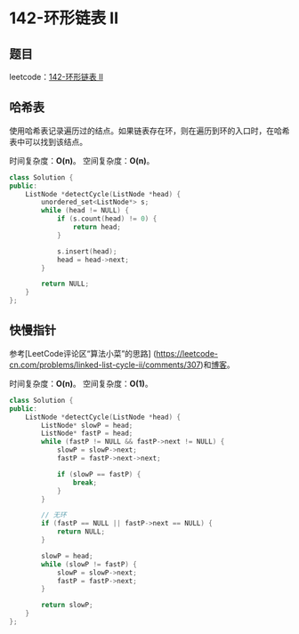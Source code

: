# 142-环形链表 II

## 题目

leetcode：[142-环形链表 II](https://leetcode-cn.com/problems/linked-list-cycle-ii/)

## 哈希表

使用哈希表记录遍历过的结点。如果链表存在环，则在遍历到环的入口时，在哈希表中可以找到该结点。

时间复杂度：**O(n)**。
空间复杂度：**O(n)**。

```c++
class Solution {
public:
    ListNode *detectCycle(ListNode *head) {
        unordered_set<ListNode*> s;
        while (head != NULL) {
            if (s.count(head) != 0) {
                return head;
            }

            s.insert(head);
            head = head->next;
        }

        return NULL;
    }
};
```

## 快慢指针

参考[LeetCode评论区“算法小菜”的思路] (https://leetcode-cn.com/problems/linked-list-cycle-ii/comments/307)和[博客](https://www.cnblogs.com/hiddenfox/p/3408931.html)。

时间复杂度：**O(n)**。
空间复杂度：**O(1)**。

```c++
class Solution {
public:
    ListNode *detectCycle(ListNode *head) {
        ListNode* slowP = head;
        ListNode* fastP = head;
        while (fastP != NULL && fastP->next != NULL) {
            slowP = slowP->next;
            fastP = fastP->next->next;

            if (slowP == fastP) {
                break;
            }
        }

        // 无环
        if (fastP == NULL || fastP->next == NULL) {
            return NULL;
        }

        slowP = head;
        while (slowP != fastP) {
            slowP = slowP->next;
            fastP = fastP->next;
        }

        return slowP;
    }
};
```

